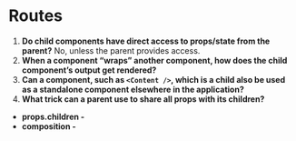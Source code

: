 # Routes
1. **Do child components have direct access to props/state from the parent?** No, unless the parent provides access.
1. **When a component “wraps” another component, how does the child component’s output get rendered?** 
1. **Can a component, such as ```<Content />```, which is a child also be used as a standalone component elsewhere in the application?**
1. **What trick can a parent use to share all props with its children?**

- **props.children -**
- **composition -**
